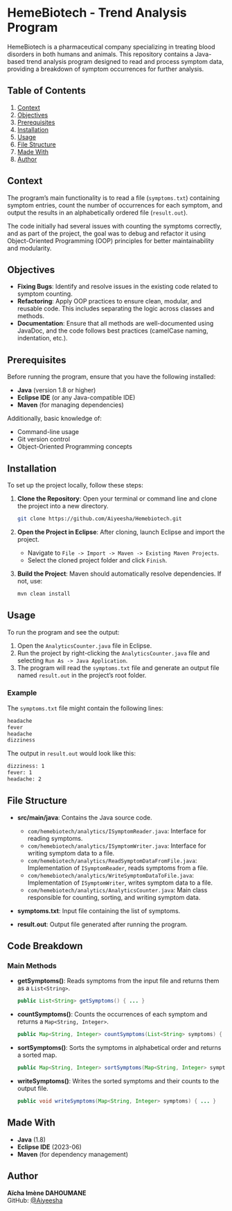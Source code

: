 # HemeBiotech - Trend Analysis Program

HemeBiotech is a pharmaceutical company specializing in treating blood disorders in both humans and animals. This repository contains a Java-based trend analysis program designed to read and process symptom data, providing a breakdown of symptom occurrences for further analysis.

## Table of Contents

1. [Context](#context)
2. [Objectives](#objectives)
3. [Prerequisites](#prerequisites)
4. [Installation](#installation)
5. [Usage](#usage)
6. [File Structure](#file-structure)
7. [Made With](#made-with)
8. [Author](#author)

## Context

The program’s main functionality is to read a file (`symptoms.txt`) containing symptom entries, count the number of occurrences for each symptom, and output the results in an alphabetically ordered file (`result.out`). 

The code initially had several issues with counting the symptoms correctly, and as part of the project, the goal was to debug and refactor it using Object-Oriented Programming (OOP) principles for better maintainability and modularity.

## Objectives

- **Fixing Bugs**: Identify and resolve issues in the existing code related to symptom counting.
- **Refactoring**: Apply OOP practices to ensure clean, modular, and reusable code. This includes separating the logic across classes and methods.
- **Documentation**: Ensure that all methods are well-documented using JavaDoc, and the code follows best practices (camelCase naming, indentation, etc.).

## Prerequisites

Before running the program, ensure that you have the following installed:

- **Java** (version 1.8 or higher)
- **Eclipse IDE** (or any Java-compatible IDE)
- **Maven** (for managing dependencies)

Additionally, basic knowledge of:

- Command-line usage
- Git version control
- Object-Oriented Programming concepts

## Installation

To set up the project locally, follow these steps:

1. **Clone the Repository**: Open your terminal or command line and clone the project into a new directory.

   ```bash
   git clone https://github.com/Aiyeesha/Hemebiotech.git
   ```

2. **Open the Project in Eclipse**: After cloning, launch Eclipse and import the project.

   - Navigate to `File -> Import -> Maven -> Existing Maven Projects`.
   - Select the cloned project folder and click `Finish`.

3. **Build the Project**: Maven should automatically resolve dependencies. If not, use:

   ```bash
   mvn clean install
   ```

## Usage

To run the program and see the output:

1. Open the `AnalyticsCounter.java` file in Eclipse.
2. Run the project by right-clicking the `AnalyticsCounter.java` file and selecting `Run As -> Java Application`.
3. The program will read the `symptoms.txt` file and generate an output file named `result.out` in the project’s root folder.

### Example

The `symptoms.txt` file might contain the following lines:

```txt
headache
fever
headache
dizziness
```

The output in `result.out` would look like this:

```txt
dizziness: 1
fever: 1
headache: 2
```

## File Structure

- **src/main/java**: Contains the Java source code.
  - `com/hemebiotech/analytics/ISymptomReader.java`: Interface for reading symptoms.
  - `com/hemebiotech/analytics/ISymptomWriter.java`: Interface for writing symptom data to a file.
  - `com/hemebiotech/analytics/ReadSymptomDataFromFile.java`: Implementation of `ISymptomReader`, reads symptoms from a file.
  - `com/hemebiotech/analytics/WriteSymptomDataToFile.java`: Implementation of `ISymptomWriter`, writes symptom data to a file.
  - `com/hemebiotech/analytics/AnalyticsCounter.java`: Main class responsible for counting, sorting, and writing symptom data.

- **symptoms.txt**: Input file containing the list of symptoms.
- **result.out**: Output file generated after running the program.

## Code Breakdown

### Main Methods

- **getSymptoms()**: Reads symptoms from the input file and returns them as a `List<String>`.
  
  ```java
  public List<String> getSymptoms() { ... }
  ```

- **countSymptoms()**: Counts the occurrences of each symptom and returns a `Map<String, Integer>`.
  
  ```java
  public Map<String, Integer> countSymptoms(List<String> symptoms) { ... }
  ```

- **sortSymptoms()**: Sorts the symptoms in alphabetical order and returns a sorted map.
  
  ```java
  public Map<String, Integer> sortSymptoms(Map<String, Integer> symptoms) { ... }
  ```

- **writeSymptoms()**: Writes the sorted symptoms and their counts to the output file.
  
  ```java
  public void writeSymptoms(Map<String, Integer> symptoms) { ... }
  ```

## Made With

- **Java** (1.8)
- **Eclipse IDE** (2023-06)
- **Maven** (for dependency management)

## Author

**Aïcha Imène DAHOUMANE**  
GitHub: [@Aiyeesha](https://github.com/Aiyeesha)
